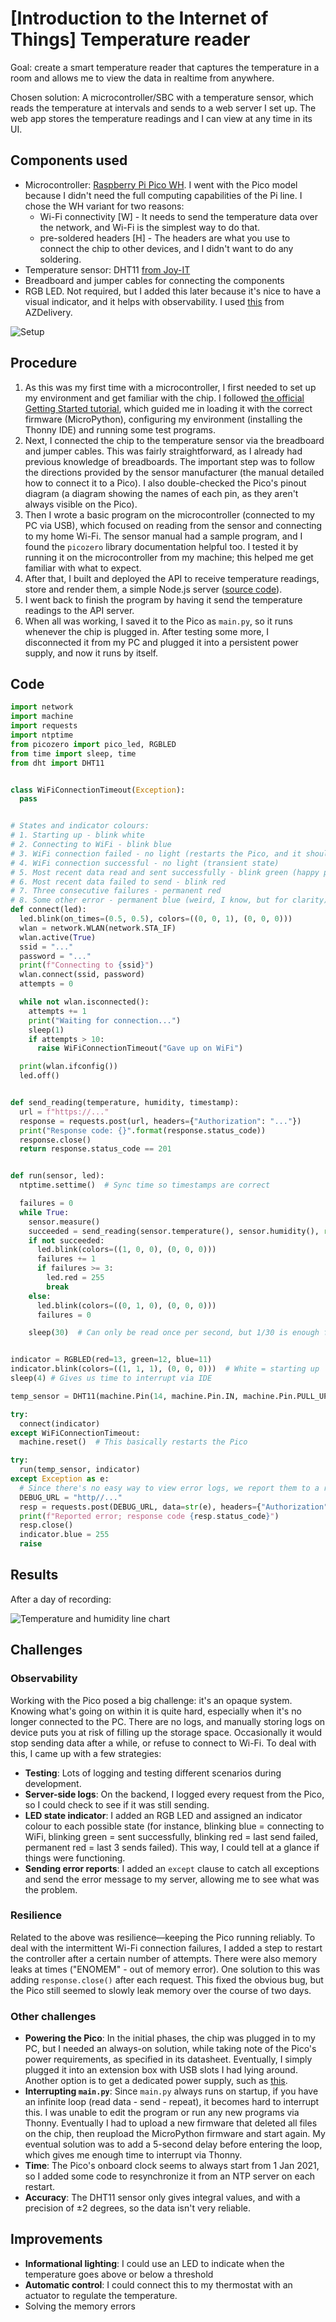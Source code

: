 # [Introduction to the Internet of Things] Temperature reader
Goal: create a smart temperature reader that captures the temperature in a room and allows me to view the data in realtime from anywhere.

Chosen solution: A microcontroller/SBC with a temperature sensor, which reads the temperature at intervals and sends to a web server I set up. The web app stores the temperature readings and I can view at any time in its UI.

## Components used
- Microcontroller: [Raspberry Pi Pico WH](https://www.conrad.de/de/p/raspberry-pi-pico-wh-mikrocontroller-pico-wh-2825613.html). I went with the Pico model because I didn't need the full computing capabilities of the Pi line. I chose the WH variant for two reasons:
  - Wi-Fi connectivity [W] - It needs to send the temperature data over the network, and Wi-Fi is the simplest way to do that.
  - pre-soldered headers [H] - The headers are what you use to connect the chip to other devices, and I didn't want to do any soldering.
- Temperature sensor: DHT11 [from Joy-IT](https://www.conrad.de/de/p/joy-it-sen-ky015tf-temperatur-feuchtigkeitssensor-1-st-1695379.html)
- Breadboard and jumper cables for connecting the components
- RGB LED. Not required, but I added this later because it's nice to have a visual indicator, and it helps with observability.
I used [this](https://www.amazon.de/dp/B07V6YSGC9?ref=ppx_yo2ov_dt_b_fed_asin_title&th=1) from AZDelivery.

![Setup](img/iot_pico_setup.png)

## Procedure
1. As this was my first time with a microcontroller, I first needed to set up my environment and get familiar with the chip. I followed [the official Getting Started tutorial](https://projects.raspberrypi.org/en/projects/get-started-pico-w), which guided me in loading it with the correct firmware (MicroPython), configuring my environment (installing the Thonny IDE) and running some test programs. 
2. Next, I connected the chip to the temperature sensor via the breadboard and jumper cables. This was fairly straightforward, as I already had previous knowledge of breadboards. The important step was to follow the directions provided by the sensor manufacturer (the manual detailed how to connect it to a Pico). I also double-checked the Pico's pinout diagram (a diagram showing the names of each pin, as they aren't always visible on the Pico).
3. Then I wrote a basic program on the microcontroller (connected to my PC via USB), which focused on reading from the sensor and connecting to my home Wi-Fi. The sensor manual had a sample program, and I found the `picozero` library documentation helpful too. I tested it by running it on the microcontroller from my machine; this helped me get familiar with what to expect.
4. After that, I built and deployed the API to receive temperature readings, store and render them, a simple Node.js server ([source code](https://github.com/shalvah/mercury)).
5. I went back to finish the program by having it send the temperature readings to the API server.
6. When all was working, I saved it to the Pico as `main.py`, so it runs whenever the chip is plugged in. After testing some more, I disconnected it from my PC and plugged it into a persistent power supply, and now it runs by itself. 

## Code

```python
import network
import machine
import requests
import ntptime
from picozero import pico_led, RGBLED
from time import sleep, time
from dht import DHT11


class WiFiConnectionTimeout(Exception):
  pass


# States and indicator colours:
# 1. Starting up - blink white
# 2. Connecting to WiFi - blink blue
# 3. WiFi connection failed - no light (restarts the Pico, and it should hopefully work)
# 4. WiFi connection successful - no light (transient state)
# 5. Most recent data read and sent successfully - blink green (happy path, normal operation)
# 6. Most recent data failed to send - blink red
# 7. Three consecutive failures - permanent red
# 8. Some other error - permanent blue (weird, I know, but for clarity)
def connect(led):
  led.blink(on_times=(0.5, 0.5), colors=((0, 0, 1), (0, 0, 0)))
  wlan = network.WLAN(network.STA_IF)
  wlan.active(True)
  ssid = "..."
  password = "..."
  print(f"Connecting to {ssid}")
  wlan.connect(ssid, password)
  attempts = 0

  while not wlan.isconnected():
    attempts += 1
    print("Waiting for connection...")
    sleep(1)
    if attempts > 10:
      raise WiFiConnectionTimeout("Gave up on WiFi")

  print(wlan.ifconfig())
  led.off()


def send_reading(temperature, humidity, timestamp):
  url = f"https://..."
  response = requests.post(url, headers={"Authorization": "..."})
  print("Response code: {}".format(response.status_code))
  response.close()
  return response.status_code == 201


def run(sensor, led):
  ntptime.settime()  # Sync time so timestamps are correct

  failures = 0
  while True:
    sensor.measure()
    succeeded = send_reading(sensor.temperature(), sensor.humidity(), round(time()))
    if not succeeded:
      led.blink(colors=((1, 0, 0), (0, 0, 0)))
      failures += 1
      if failures >= 3:
        led.red = 255
        break
    else:
      led.blink(colors=((0, 1, 0), (0, 0, 0)))
      failures = 0

    sleep(30)  # Can only be read once per second, but 1/30 is enough for us


indicator = RGBLED(red=13, green=12, blue=11)
indicator.blink(colors=((1, 1, 1), (0, 0, 0)))  # White = starting up
sleep(4) # Gives us time to interrupt via IDE

temp_sensor = DHT11(machine.Pin(14, machine.Pin.IN, machine.Pin.PULL_UP))

try:
  connect(indicator)
except WiFiConnectionTimeout:
  machine.reset()  # This basically restarts the Pico

try:
  run(temp_sensor, indicator)
except Exception as e:
  # Since there's no easy way to view error logs, we report them to a remote server.
  DEBUG_URL = "http//..."
  resp = requests.post(DEBUG_URL, data=str(e), headers={"Authorization": "..."})
  print(f"Reported error; response code {resp.status_code}")
  resp.close()
  indicator.blue = 255
  raise
```

## Results
After a day of recording:

![Temperature and humidity line chart](img/iot_temperature_reader_chart.png)


## Challenges
### Observability
Working with the Pico posed a big challenge: it's an opaque system. Knowing what's going on within it is quite hard, 
especially when it's no longer connected to the PC. There are no logs, 
and manually storing logs on device puts you at risk of filling up the storage space.
Occasionally it would stop sending data after a while, or refuse to connect to Wi-Fi.
To deal with this, I came up with a few strategies:
- **Testing**: Lots of logging and testing different scenarios during development.
- **Server-side logs**: On the backend, I logged every request from the Pico, so I could check to see if it was still sending.
- **LED state indicator**: I added an RGB LED and assigned an indicator colour to each possible state
(for instance, blinking blue = connecting to WiFi, blinking green = sent successfully, blinking red = last send failed,
permanent red = last 3 sends failed). This way, I could tell at a glance if things were functioning.
- **Sending error reports**: I added an `except` clause to catch all exceptions and send the error message to my server,
allowing me to see what was the problem.

### Resilience
Related to the above was resilience—keeping the Pico running reliably.
To deal with the intermittent Wi-Fi connection failures, I added a step to restart the controller after a certain number of attempts.
There were also memory leaks at times ("ENOMEM" - out of memory error). One solution to this was adding `response.close()` after each request.
This fixed the obvious bug, but the Pico still seemed to slowly leak memory over the course of two days.

### Other challenges
- **Powering the Pico**: In the initial phases, the chip was plugged in to my PC, but I needed an always-on solution, 
while taking note of the Pico's power requirements, as specified in its datasheet.
Eventually, I simply plugged it into an extension box with USB slots I had lying around.
Another option is to get a dedicated power supply, such as [this](https://www.amazon.de/dp/B0CF44S2HG?ref=ppx_yo2ov_dt_b_fed_asin_title).
- **Interrupting `main.py`**: Since `main.py` always runs on startup, if you have an infinite loop (read data - send - repeat),
it becomes hard to interrupt this. I was unable to edit the program or run any new programs via Thonny.
Eventually I had to upload a new firmware that deleted all files on the chip, then reupload the MicroPython firmware and start again.
My eventual solution was to add a 5-second delay before entering the loop, which gives me enough time to interrupt via Thonny.
- **Time**: The Pico's onboard clock seems to always start from 1 Jan 2021, 
so I added some code to resynchronize it from an NTP server on each restart.
- **Accuracy**: The DHT11 sensor only gives integral values, and with a precision of ±2 degrees, so the data isn't very reliable.

## Improvements
- **Informational lighting**: I could use an LED to indicate when the temperature goes above or below a threshold
- **Automatic control**: I could connect this to my thermostat with an actuator to regulate the temperature.
- Solving the memory errors